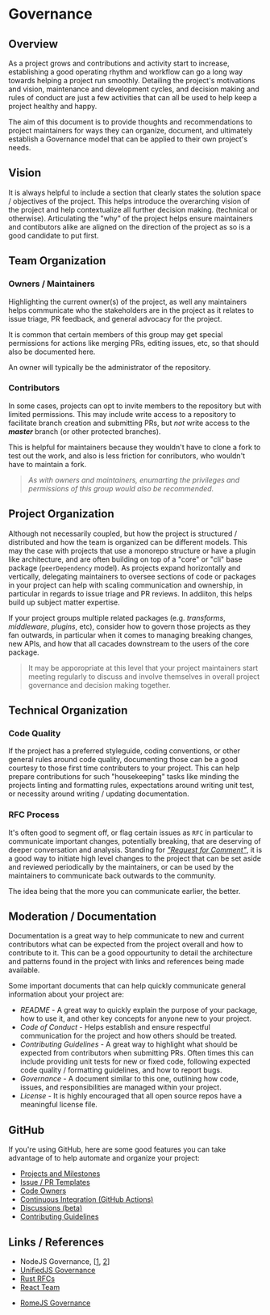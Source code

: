 # Governance

## Overview

As a project grows and contributions and activity start to increase, establishing a good operating rhythm and workflow can go a long way towards helping a project run smoothly.  Detailing the project's motivations and  vision, maintenance and development cycles, and decision making and rules of conduct are just a few activities that can all be used to help keep a project healthy and happy.

The aim of this document is to provide thoughts and recommendations to project maintainers for ways they can organize, document, and ultimately establish a Governance model that can be applied to their own project's needs.

## Vision
It is always helpful to include a section that clearly states the solution space / objectives of the project.  This helps introduce the overarching vision of the project and help contextualize all further decision making.  (technical or otherwise).  Articulating the "why" of the project helps ensure maintainers and contibutors alike are aligned on the direction of the project as so is a good candidate to put first.

## Team Organization

### Owners / Maintainers
Highlighting the current owner(s) of the project, as well any maintainers helps communicate who the stakeholders are in the project as it relates to issue triage, PR feedback, and general advocacy for the project.

It is common that certain members of this group may get special permissions for actions like merging PRs, editing issues, etc, so that should also be documented here.  

An owner will typically be the administrator of the repository.

### Contributors
In some cases, projects can opt to invite members to the repository but with limited permissions.  This may include write access to a repository to facilitate branch creation and submitting PRs, but _not_ write access to the _**master**_ branch (or other protected branches).  

This is helpful for maintainers because they wouldn't have to clone a fork to test out the work, and also is less friction for conributors, who wouldn't have to maintain a fork.

> _As with owners and maintainers, enumarting the privileges and permissions of this group would also be recommended._

## Project Organization
Although not necessarily coupled, but how the project is structured / distributed and how the team is organized can be different models.  This may the case with projects that use a monorepo structure or have a plugin like architecture, and are often building on top of a "core" or "cli" base package (`peerDependency` model).  As projects expand horizontally and vertically, delegating maintainers to oversee sections of code or packages in your project can help with scaling communication and ownership, in particular in regards to issue triage and PR reviews.  In addiiton, this helps build up subject matter expertise.

If your project groups multiple related packages (e.g. _transforms_, _middleware_, _plugins_, etc), consider how to govern those projects as they fan outwards, in particular when it comes to managing breaking changes, new APIs, and how that all cacades downstream to the users of the core package.

> It may be apporopriate at this level that your project maintainers start meeting regularly to discuss and involve themselves in overall project governance and decision making together.


## Technical Organization

### Code Quality 
If the project has a preferred styleguide, coding conventions, or other general rules around code quality, documenting those can be a good courtesy to those first time contributers to your project.  This can help prepare  contributions for such "housekeeping" tasks like minding the projects linting and formatting rules, expectations around writing unit test, or necessity around writing / updating documentation.

### RFC Process
It's often good to segment off, or flag certain issues as `RFC` in particular to communicate important changes, potentially breaking, that are deserving of deeper conversation and analysis.  Standing for [_"Request for Comment"_](https://en.wikipedia.org/wiki/Request_for_Comments), it is a good way to initiate high level changes to the project that can be set aside and reviewed periodically by the maintainers, or can be used by the maintainers to communicate back outwards to the community.

The idea being that the more you can communicate earlier, the better.

## Moderation / Documentation
Documentation is a great way to help communicate to new and current contributors what can be expected from the project overall and how to contribute to it.  This can be a good oppourtunity to detail the architecture and patterns found in the project with links and references being made available. 

Some important documents that can help quickly communicate general information about your project are:
* _README_ - A great way to quickly explain the purpose of your package, how to use it, and other key concepts for anyone new to your project.
* _Code of Conduct_ - Helps establish and ensure respectful communication for the project and how others should be treated.
* _Contributing Guidelines_ - A great way to highlight what should be expected from contributors when submitting PRs.  Often times this can include providing unit tests for new or fixed code, following expected code quality / formatting guidelines, and how to report bugs.
* _Governance_ - A document similar to this one, outlining how code, issues, and responsibilities are managed within your project.
* _License_ - It is highly encouraged that all open source repos have a meaningful license file.

## GitHub
If you're using GitHub, here are some good features you can take advantage of to help automate and organize your project:
- [Projects and Milestones](https://github.com/features/project-management/)
- [Issue / PR Templates](https://github.blog/2016-02-17-issue-and-pull-request-templates/)
- [Code Owners](https://github.blog/2017-07-06-introducing-code-owners/)
- [Continuous Integration (GitHub Actions)](https://github.blog/2019-08-08-github-actions-now-supports-ci-cd/)
- [Discussions (beta)](https://github.com/dear-github/dear-github/issues/44)
- [Contributing Guidelines](https://github.blog/2012-09-17-contributing-guidelines/)

## Links / References
* NodeJS Governance, [[1](https://github.com/nodejs/node/blob/master/GOVERNANCE.md), [2](https://github.com/nodejs/node/blob/master/GOVERNANCE.md)]
* [UnifiedJS Governance](https://github.com/unifiedjs/collective#readme)
* [Rust RFCs](https://github.com/rust-lang/rfcs)
* [React Team](https://reactjs.org/community/team.html)
- [RomeJS Governance](https://github.com/romejs/rome/blob/main/GOVERNANCE.md)
